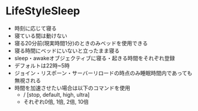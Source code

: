 # LifeStyleSleep
- 時刻に応じて寝る 
- 寝ている間は動けない  
- 寝る20分前(現実時間1分)のときのみベッドを使用できる  
- 寝る時間にベッドにいないと立ったまま寝る  
- sleep・awakeオブジェクティブに寝る・起きる時間をそれぞれ登録　　
- デフォルトは22時~5時  
- ジョイン・リスポーン・サーバーリロードの時点のみ睡眠時間内であっても無視される  
- 時間を加速させたい場合は以下のコマンドを使用  
    - /<speed-up> [stop, default, high, ultra]
    - それぞれ0倍, 1倍, 2倍, 10倍